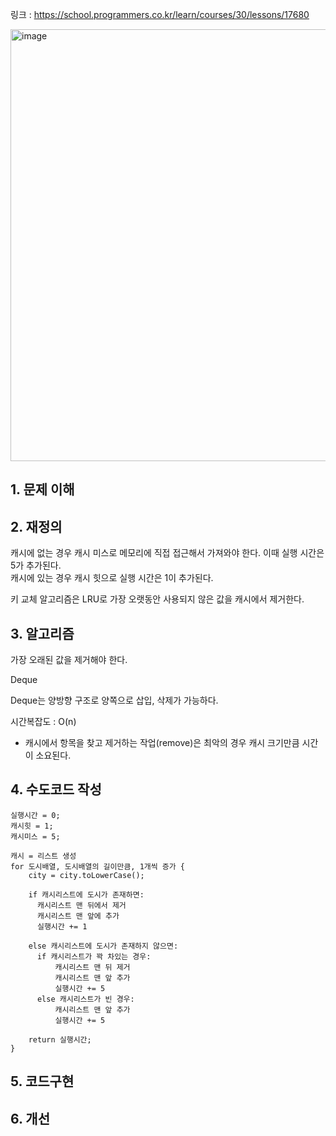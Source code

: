 링크 : https://school.programmers.co.kr/learn/courses/30/lessons/17680    
  
<img width="691" alt="image" src="https://github.com/user-attachments/assets/62699de4-2c6f-4918-ab5b-d60abaae8224">


## 1. 문제 이해


## 2. 재정의
캐시에 없는 경우 캐시 미스로 메모리에 직접 접근해서 가져와야 한다. 이때 실행 시간은 5가 추가된다.  
캐시에 있는 경우 캐시 힛으로 실행 시간은 1이 추가된다.  
  
키 교체 알고리즘은 LRU로 가장 오랫동안 사용되지 않은 값을 캐시에서 제거한다.  

## 3. 알고리즘
가장 오래된 값을 제거해야 한다.

Deque 

Deque는 양방향 구조로 양쪽으로 삽입, 삭제가 가능하다.
  
시간복잡도 : O(n)  

- 캐시에서 항목을 찾고 제거하는 작업(remove)은 최악의 경우 캐시 크기만큼 시간이 소요된다.


## 4. 수도코드 작성
```
실행시간 = 0;
캐시힛 = 1;
캐시미스 = 5;

캐시 = 리스트 생성
for 도시배열, 도시배열의 길이만큼, 1개씩 증가 {
    city = city.toLowerCase();

    if 캐시리스트에 도시가 존재하면: 
      캐시리스트 맨 뒤에서 제거
      캐시리스트 맨 앞에 추가
      실행시간 += 1

    else 캐시리스트에 도시가 존재하지 않으면: 
      if 캐시리스트가 꽉 차있는 경우:
          캐시리스트 맨 뒤 제거
          캐시리스트 맨 앞 추가
          실행시간 += 5
      else 캐시리스트가 빈 경우:
          캐시리스트 맨 앞 추가
          실행시간 += 5
      
    return 실행시간;
}
```

## 5. 코드구현
## 6. 개선
